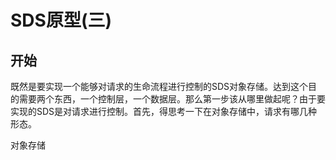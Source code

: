 # SDS原型(三)

## 开始

既然是要实现一个能够对请求的生命流程进行控制的SDS对象存储。达到这个目的需要两个东西，一个控制层，一个数据层。那么第一步该从哪里做起呢？由于要实现的SDS是对请求进行控制。首先，得思考一下在对象存储中，请求有哪几种形态。

对象存储